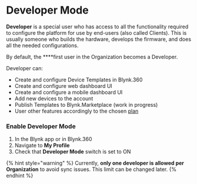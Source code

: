 # Developer Mode

**Developer** is a special user who has access to all the functionality required to configure the platform for use by end-users \(also called Clients\). This is usually someone who builds the hardware, develops the firmware, and does all the needed configurations.

By default, the ****first user in the Organization becomes a Developer.

Developer can: 

* Create and configure Device Templates in Blynk.360
* Create and configure web dashboard UI
* Create and configure a mobile dashboard UI
* Add new devices to the account
* Publish Templates to Blynk.Marketplace \(work in progress\)
* User other features accordingly to the chosen [plan](https://blynk.io/pricing%20)

### **Enable Developer Mode** 

1. In the Blynk app or in Blynk.360
2. Navigate to **My Profile**
3. Check that **Developer Mode** switch is set to ON

{% hint style="warning" %}
Currently, **only one developer is allowed per Organization** to avoid sync issues. This limit can be changed later.
{% endhint %}

## 



